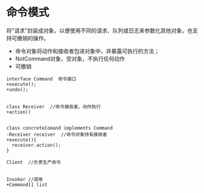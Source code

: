# 命令模式

将"请求"封装成对象，以便使用不同的请求、队列或日志来参数化其他对象，也支持可撤销的操作。

* 命令对象将动作和接收者包进对象中，并暴露可执行的方法；
* NotCommand对象，空对象，不执行任何动作
* 可撤销

```
interface Command  命令接口
+execute(); 
+undo();
    

class Receiver  //命令接收者，动作执行
+action()


class concreteComand implements Command
-Receiver receiver  //命令对象持有接收者
+execute(){
  receiver.action();
}

Client  //负责生产命令


Invoker //调用 
+Command[] list


```